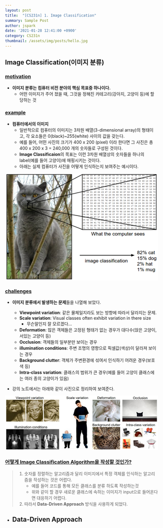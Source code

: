 ```yaml
---
layout: post
title:  "[CS231n] 1. Image Classification"
summary: Sample Post
author: jspark
date: '2021-01-28 12:41:00 +0900'
category: CS231n
thumbnail: /assets/img/posts/hello.jpg
---
```




## Image Classification(이미지 분류)



### <u>motivation</u>

-  **이미지 분류는 컴퓨터 비전 분야의 핵심 목표중 하나이다.**
   - 어떤 이미지가 주어 졌을 때, 그것을 정해진 카테고리(강아지, 고양이 등)에 할당하는 것



### <u>example</u>
- **컴퓨터에서의 이미지**
  - 일반적으로 컴퓨터의 이미지는 3차원 배열(3-dimensional array)의 형태이고,                                            각 요소들은 0(black)~255(white) 사이의 값을 갖는다.
  - 예를 들어, 어떤 사진의 크기가 400 x 200 (pixel) 이라 한다면 그 사진은 총 400 x 200 x 3 = 240,000 개의 숫자들로 구성된 것이다.
  - **Image Classificaion**의 목표는 이런 3차원 배열상의 숫자들을 하나의 label(예를 들어 고양이)에 매핑시키는 것이다.
  - 아래는 실제 컴퓨터가 사진을 어떻게 인식하는지 보여주는 예시이다.

![cat](/assets/images/cs231n/cat.png)



### <u>challenges</u>

- **이미지 분류에서 발생하는 문제**들을 나열해 보았다.

  - **Viewpoint variation**: 같은 물체일지라도 보는 방향에 따라서 달라지는 문제.
  - **Scale variation**: Visual classes often exhibit variation in there size
    - 무슨말인지 잘 모르겠다...
  - **Deformation**: 많은 객체들은 고정된 형태가 없는 경우가 대다수(앉은 고양이, 서있는 고양이 등)
  - **Occlusion**:  객체들의 일부분만 보이는 경우
  - **illumination conditions**: 주변 조명의 영향으로 픽셀값(색상)이 달라져 보이는 경우
  - **Background clutter**: 객체가 주변환경에 섞여서 인식하기 어려운 경우(보호색 등)
  - **Intra-class variation**: 클래스의 범위가 큰 경우(예를 들어 고양이 클래스에는 여러 종의 고양이가 있음) 
- 강의 노트에서는 아래와 같이 사진으로 정리하여 보여준다.
  

 ![challenges](/assets/images/cs231n/challenges.jpeg)



### <u>어떻게 Image Classification Algorithm을 작성할 것인가?</u>

> 1. 숫자를 정렬하는 알고리즘과 달리 이미지에서 특정 객체를 인식하는 알고리즘을 작성하는 것은 어렵다.
>    - 예를 들어 코드를 통해 모든 클래스를 분류 하도록 작성하는것
>    - 위와 같이 할 경우 새로운 클래스에 속하는 이미지가 input으로 들어온다면 대응하기 어렵다.
> 2. 따라서 **Data-Driven Approach** 방식을 사용하게 되었다.

- Data-Driven Approach
  - 

